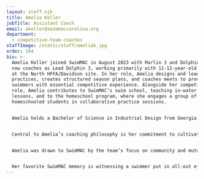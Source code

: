 ```yaml
---
layout: staff.njk
title: Amelia Keller
jobTitle: Assistant Coach
email: akeller@swimmaccarolina.org
department:
  - competitive-team-coaches
staffImage: /static/staff/ameliak.jpg
order: 104
bio: >-
  Amelia Keller joined SwimMAC in August 2023 with Marlin 3 and Dolphin 3, and
  now coaches as Lead Dolphin 3, working primarily with 11-12-year-old swimmers
  at the North HFFA/Davidson site. In her role, Amelia designs and leads
  practices, creates structured season plans, and coaches meets to provide her
  swimmers with essential competitive experience. Alongside her competitive team
  role, Amelia contributes to SwimMAC’s swim school, teaching in-water swim
  lessons, and to the homeschool program, where she engages a group of
  homeschooled students in collaborative practice sessions. 


  Amelia holds a Bachelor of Science in Industrial Design from Georgia Tech and is currently pursuing a Master’s in Counseling from Wake Forest University. She brings a diverse background in coaching and teaching, having served as a summer league coach in high school and as an in-water instructor with Aqua Tots. She also has experience teaching elementary students 3D modeling, allowing her to connect with youth across various age groups and interests. Her leadership experience as a college service team lead has deepened her dedication to building supportive and motivating communities, both within and beyond the swimming pool.


  Central to Amelia’s coaching philosophy is her commitment to cultivating an atmosphere of encouragement and inclusivity. She believes that every swimmer has the capacity for growth and deserves the support to realize their potential. Grounded in her faith, she values the importance of community and connection, emphasizing that every individual is worthy of being seen and celebrated. Amelia’s resilience through personal challenges has strengthened her dedication to fostering an environment where mistakes are embraced as growth opportunities, allowing her swimmers to learn and develop confidence in both their personal and athletic journeys.


  Amelia was drawn to SwimMAC by the team’s focus on community and mutual support. Her goal is to nurture a positive team culture where success is shared and celebrated. By embodying qualities of respect, confidence, and resilience, she strives to lead by example and help her swimmers understand the “why” behind their hard work. She encourages them to not only develop their swimming skills but also build dedication to a collective purpose that reaches beyond themselves. 


  Her favorite SwimMAC memory is witnessing a swimmer put in all-out effort in their final race under her guidance, an emotional moment that reminded her of the impact of her relationships with each athlete. For Amelia, SwimMAC is a place of encouragement and connection—a true community where parents, coaches, and athletes come together to support one another’s dreams.
---
```


